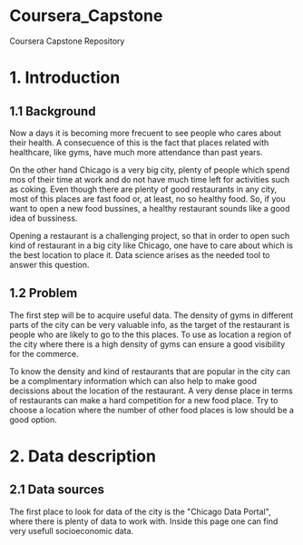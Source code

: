 # Coursera_Capstone
Coursera Capstone Repository

# 1. Introduction
## 1.1 Background
Now a days it is becoming more frecuent to see people who cares about their health. A consecuence of this is the fact that places related with healthcare, like gyms, have much more attendance than past years. 

On the other hand Chicago is a very big city, plenty of people which spend mos of their time at work and do not have much time left for activities such as coking. Even though there are plenty of good restaurants in any city, most of this places are fast food or, at least, no so healthy food. So, if you want to open a new food bussines, a healthy restaurant sounds like a good idea of bussiness.

Opening a restaurant is a challenging project, so that in order to open such kind of restaurant in a big city like Chicago, one have to care about which is the best location to place it. Data science arises as the needed tool to answer this question. 

## 1.2 Problem
The first step will be to acquire useful data. The density of gyms in different parts of the city can be very valuable info, as the target of the restaurant is people who are likely to go to the this places. To use as location a region of the city where there is a high density of gyms can ensure a good visibility for the commerce.

To know the density and kind of restaurants that are popular in the city can be a complmentary information which can also help to make good decissions about the location of the restaurant. A very dense place in terms of restaurants can make a hard competition for a new food place. Try to choose a location where the number of other food places is low should be a good option.


# 2. Data description
## 2.1 Data sources
The first place to look for data of the city is the "Chicago Data Portal", where there is plenty of data to work with. Inside this page one can find very usefull socioeconomic data.
